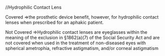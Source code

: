 //Hydrophilic Contact Lens

Covered
=>the prosthetic device benefit, however, for hydrophilic contact lenses when prescribed for an aphakic patient.

Not Covered
=>Hydrophilic contact lenses are eyeglasses within the meaning of the exclusion in §1862(a)(7) of the Social Security Act and are not covered when used in the treatment of non-diseased eyes with spherical ametrophia, refractive astigmatism, and/or corneal astigmatism
